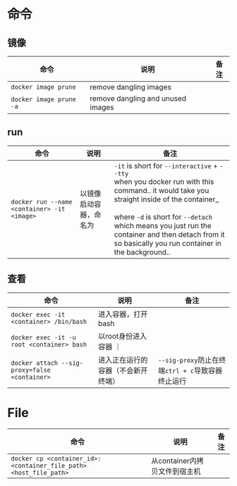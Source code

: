 # 命令
## 镜像
命令 | 说明 | 备注
-- | -- | --
 `docker image prune` | remove dangling images | 
 `docker image prune -a` | remove dangling and unused images | 

## run
命令 | 说明 | 备注
-- | -- | --
`docker run --name <container> -it <image>` | 以<image>镜像启动容器，命名为<container> | `-it` is short for `--interactive` + `--tty`<br>when you docker run with this command.. it would take you straight inside of the container,, <br><br>where `-d` is short for `--detach` <br>which means you just run the container and then detach from it so basically you run container in the background..

## 查看
命令 | 说明 | 备注
-- | -- | --
`docker exec -it <container> /bin/bash` | 进入容器，打开bash | 
`docker exec -it -u root <container> bash` | 以root身份进入容器 ｜
`docker attach --sig-proxy=false <container>` | 进入正在运行的容器（不会新开终端）| `--sig-proxy`防止在终端`ctrl + c`导致容器终止运行

 # File
 命令 | 说明 | 备注
-- | -- | --
`docker cp <container_id>:<container_file_path> <host_file_path>` | 从container内拷贝文件到宿主机 | 
 
